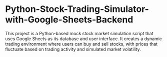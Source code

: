 # Python-Stock-Trading-Simulator-with-Google-Sheets-Backend
This project is a Python-based mock stock market simulation script that uses Google Sheets as its database and user interface. It creates a dynamic trading environment where users can buy and sell stocks, with prices that fluctuate based on trading activity and simulated market volatility. 
